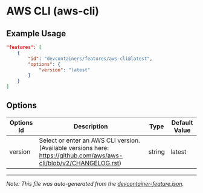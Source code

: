
# AWS CLI (aws-cli)



## Example Usage

```json
"features": [
    {
        "id": "devcontainers/features/aws-cli@latest",
        "options": {
            "version": "latest"
        }
    }
]
```

## Options

| Options Id | Description | Type | Default Value |
|-----|-----|-----|-----|
| version | Select or enter an AWS CLI version. (Available versions here: https://github.com/aws/aws-cli/blob/v2/CHANGELOG.rst) | string | latest |

---

_Note: This file was auto-generated from the [devcontainer-feature.json](./devcontainer-feature.json)._
